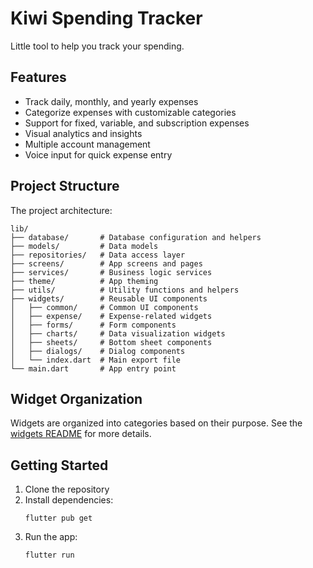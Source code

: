 # Kiwi Spending Tracker

Little tool to help you track your spending.

## Features

- Track daily, monthly, and yearly expenses
- Categorize expenses with customizable categories
- Support for fixed, variable, and subscription expenses
- Visual analytics and insights
- Multiple account management
- Voice input for quick expense entry

## Project Structure

The project architecture:

```
lib/
├── database/       # Database configuration and helpers
├── models/         # Data models
├── repositories/   # Data access layer
├── screens/        # App screens and pages
├── services/       # Business logic services
├── theme/          # App theming
├── utils/          # Utility functions and helpers
├── widgets/        # Reusable UI components
│   ├── common/     # Common UI components
│   ├── expense/    # Expense-related widgets
│   ├── forms/      # Form components
│   ├── charts/     # Data visualization widgets
│   ├── sheets/     # Bottom sheet components
│   ├── dialogs/    # Dialog components
│   └── index.dart  # Main export file
└── main.dart       # App entry point
```

## Widget Organization

Widgets are organized into categories based on their purpose. See the [widgets README](lib/widgets/README.md) for more details.

## Getting Started

1. Clone the repository
2. Install dependencies:
   ```
   flutter pub get
   ```
3. Run the app:
   ```
   flutter run
   ```
